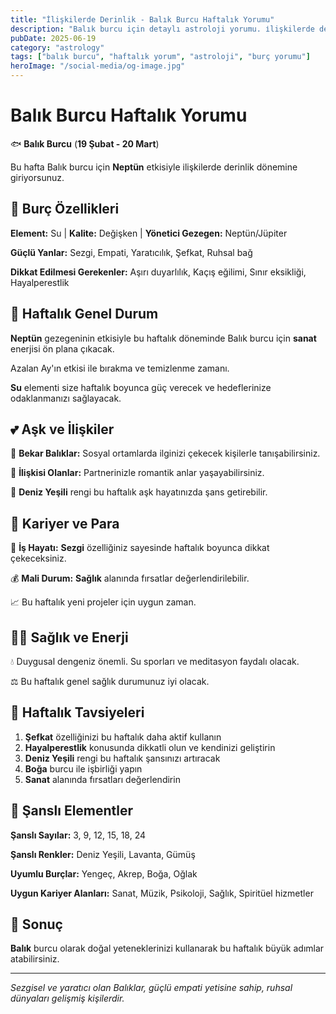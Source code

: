 ```yaml
---
title: "İlişkilerde Derinlik - Balık Burcu Haftalık Yorumu"
description: "Balık burcu için detaylı astroloji yorumu. i̇lişkilerde derinlik konusunda rehberlik."
pubDate: 2025-06-19
category: "astrology"
tags: ["balık burcu", "haftalık yorum", "astroloji", "burç yorumu"]
heroImage: "/social-media/og-image.jpg"
---
```


# Balık Burcu Haftalık Yorumu

🐟 **Balık Burcu** (**19 Şubat - 20 Mart**)

Bu hafta Balık burcu için **Neptün** etkisiyle i̇lişkilerde derinlik dönemine giriyorsunuz.

## 🌟 Burç Özellikleri

**Element:** Su | **Kalite:** Değişken | **Yönetici Gezegen:** Neptün/Jüpiter

**Güçlü Yanlar:** Sezgi, Empati, Yaratıcılık, Şefkat, Ruhsal bağ

**Dikkat Edilmesi Gerekenler:** Aşırı duyarlılık, Kaçış eğilimi, Sınır eksikliği, Hayalperestlik

## 💫 Haftalık Genel Durum

**Neptün** gezegeninin etkisiyle bu haftalık döneminde Balık burcu için **sanat** enerjisi ön plana çıkacak.

Azalan Ay'ın etkisi ile bırakma ve temizlenme zamanı.

**Su** elementi size haftalık boyunca güç verecek ve hedeflerinize odaklanmanızı sağlayacak.

## 💕 Aşk ve İlişkiler

💖 **Bekar Balıklar:** Sosyal ortamlarda ilginizi çekecek kişilerle tanışabilirsiniz.

💑 **İlişkisi Olanlar:** Partnerinizle romantik anlar yaşayabilirsiniz.

🌹 **Deniz Yeşili** rengi bu haftalık aşk hayatınızda şans getirebilir.

## 💼 Kariyer ve Para

🚀 **İş Hayatı:** **Sezgi** özelliğiniz sayesinde haftalık boyunca dikkat çekeceksiniz.

💰 **Mali Durum:** **Sağlık** alanında fırsatlar değerlendirilebilir.

📈 Bu haftalık yeni projeler için uygun zaman.

## 🏃‍♀️ Sağlık ve Enerji

💧 Duygusal dengeniz önemli. Su sporları ve meditasyon faydalı olacak.

⚖️ Bu haftalık genel sağlık durumunuz iyi olacak.

## 🎯 Haftalık Tavsiyeleri

1. **Şefkat** özelliğinizi bu haftalık daha aktif kullanın
2. **Hayalperestlik** konusunda dikkatli olun ve kendinizi geliştirin
3. **Deniz Yeşili** rengi bu haftalık şansınızı artıracak
4. **Boğa** burcu ile işbirliği yapın
5. **Sanat** alanında fırsatları değerlendirin

## 🔮 Şanslı Elementler

**Şanslı Sayılar:** 3, 9, 12, 15, 18, 24

**Şanslı Renkler:** Deniz Yeşili, Lavanta, Gümüş

**Uyumlu Burçlar:** Yengeç, Akrep, Boğa, Oğlak

**Uygun Kariyer Alanları:** Sanat, Müzik, Psikoloji, Sağlık, Spiritüel hizmetler

## 💫 Sonuç

**Balık** burcu olarak doğal yeteneklerinizi kullanarak bu haftalık büyük adımlar atabilirsiniz.

---

*Sezgisel ve yaratıcı olan Balıklar, güçlü empati yetisine sahip, ruhsal dünyaları gelişmiş kişilerdir.*
